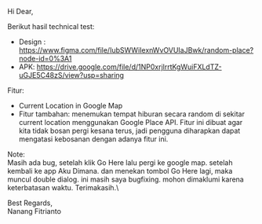 Hi Dear,

Berikut hasil technical test:

- Design : https://www.figma.com/file/IubSWWiIexnWvOVUIaJBwk/random-place?node-id=0%3A1
- APK: https://drive.google.com/file/d/1NP0xrjlrrtKgWuiFXLdTZ-uGJE5C48zS/view?usp=sharing

Fitur:
- Current Location in Google Map
- Fitur tambahan: menemukan tempat hiburan secara random di sekitar current location menggunakan Google Place API.
Fitur ini dibuat agar kita tidak bosan pergi kesana terus, jadi pengguna diharapkan dapat mengatasi kebosanan dengan adanya fitur ini.

Note:\
Masih ada bug, setelah klik Go Here lalu pergi ke google map. setelah kembali ke app Aku Dimana. dan menekan tombol Go Here lagi, maka muncul double dialog. ini masih saya bugfixing. mohon dimaklumi karena keterbatasan waktu. Terimakasih.\

Best Regards,\
Nanang Fitrianto
